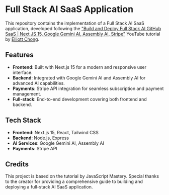 # Full Stack AI SaaS Application

This repository contains the implementation of a Full Stack AI SaaS application, developed following the ["Build and Deploy Full Stack AI GitHub SaaS | Next JS 15, Google Gemini AI, Assembly AI, Stripe"](https://www.youtube.com/watch?v=OqlI2766LCk&t=5099s) YouTube tutorial by [Elliott Chong](https://www.youtube.com/@elliottchong).

## Features
- **Frontend**: Built with Next.js 15 for a modern and responsive user interface.
- **Backend**: Integrated with Google Gemini AI and Assembly AI for advanced AI capabilities.
- **Payments**: Stripe API integration for seamless subscription and payment management.
- **Full-stack**: End-to-end development covering both frontend and backend.

## Tech Stack
- **Frontend**: Next.js 15, React, Tailwind CSS
- **Backend**: Node.js, Express
- **AI Services**: Google Gemini AI, Assembly AI
- **Payments**: Stripe API

## Credits
This project is based on the tutorial by JavaScript Mastery. Special thanks to the creator for providing a comprehensive guide to building and deploying a full-stack AI SaaS application.
